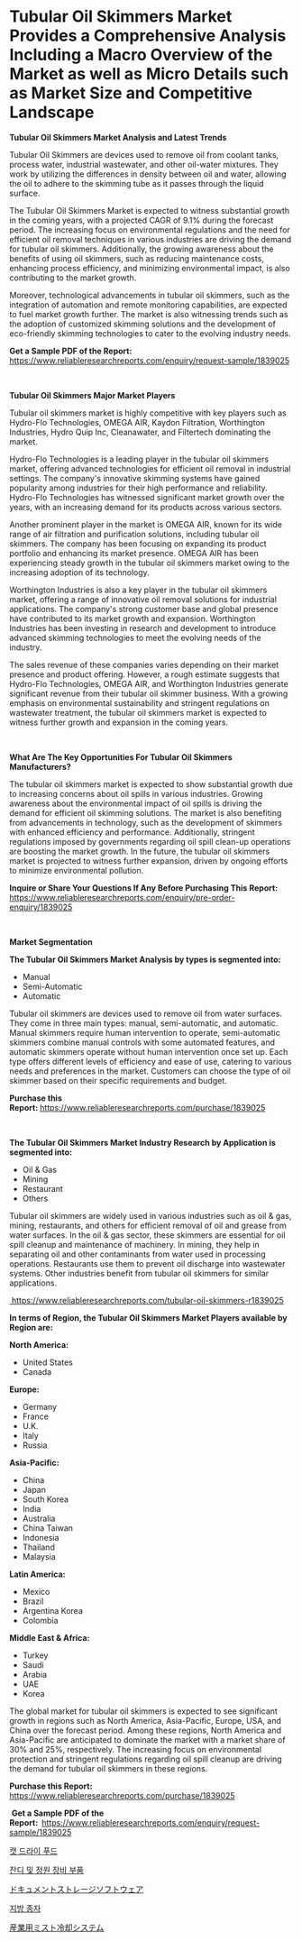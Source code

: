 <p><h1>Tubular Oil Skimmers Market Provides a Comprehensive Analysis Including a Macro Overview of the Market as well as Micro Details such as Market Size and Competitive Landscape</h1></p><p><strong>Tubular Oil Skimmers Market Analysis and Latest Trends</strong></p>
<p><p>Tubular Oil Skimmers are devices used to remove oil from coolant tanks, process water, industrial wastewater, and other oil-water mixtures. They work by utilizing the differences in density between oil and water, allowing the oil to adhere to the skimming tube as it passes through the liquid surface.</p><p>The Tubular Oil Skimmers Market is expected to witness substantial growth in the coming years, with a projected CAGR of 9.1% during the forecast period. The increasing focus on environmental regulations and the need for efficient oil removal techniques in various industries are driving the demand for tubular oil skimmers. Additionally, the growing awareness about the benefits of using oil skimmers, such as reducing maintenance costs, enhancing process efficiency, and minimizing environmental impact, is also contributing to the market growth.</p><p>Moreover, technological advancements in tubular oil skimmers, such as the integration of automation and remote monitoring capabilities, are expected to fuel market growth further. The market is also witnessing trends such as the adoption of customized skimming solutions and the development of eco-friendly skimming technologies to cater to the evolving industry needs.</p></p>
<p><strong>Get a Sample PDF of the Report:&nbsp;</strong> <a href="https://www.reliableresearchreports.com/enquiry/request-sample/1839025">https://www.reliableresearchreports.com/enquiry/request-sample/1839025</a></p>
<p>&nbsp;</p>
<p><strong>Tubular Oil Skimmers Major Market Players</strong></p>
<p><p>Tubular oil skimmers market is highly competitive with key players such as Hydro-Flo Technologies, OMEGA AIR, Kaydon Filtration, Worthington Industries, Hydro Quip Inc, Cleanawater, and Filtertech dominating the market. </p><p>Hydro-Flo Technologies is a leading player in the tubular oil skimmers market, offering advanced technologies for efficient oil removal in industrial settings. The company's innovative skimming systems have gained popularity among industries for their high performance and reliability. Hydro-Flo Technologies has witnessed significant market growth over the years, with an increasing demand for its products across various sectors.</p><p>Another prominent player in the market is OMEGA AIR, known for its wide range of air filtration and purification solutions, including tubular oil skimmers. The company has been focusing on expanding its product portfolio and enhancing its market presence. OMEGA AIR has been experiencing steady growth in the tubular oil skimmers market owing to the increasing adoption of its technology.</p><p>Worthington Industries is also a key player in the tubular oil skimmers market, offering a range of innovative oil removal solutions for industrial applications. The company's strong customer base and global presence have contributed to its market growth and expansion. Worthington Industries has been investing in research and development to introduce advanced skimming technologies to meet the evolving needs of the industry.</p><p>The sales revenue of these companies varies depending on their market presence and product offering. However, a rough estimate suggests that Hydro-Flo Technologies, OMEGA AIR, and Worthington Industries generate significant revenue from their tubular oil skimmer business. With a growing emphasis on environmental sustainability and stringent regulations on wastewater treatment, the tubular oil skimmers market is expected to witness further growth and expansion in the coming years.</p></p>
<p>&nbsp;</p>
<p><strong>What Are The Key Opportunities For Tubular Oil Skimmers Manufacturers?</strong></p>
<p><p>The tubular oil skimmers market is expected to show substantial growth due to increasing concerns about oil spills in various industries. Growing awareness about the environmental impact of oil spills is driving the demand for efficient oil skimming solutions. The market is also benefiting from advancements in technology, such as the development of skimmers with enhanced efficiency and performance. Additionally, stringent regulations imposed by governments regarding oil spill clean-up operations are boosting the market growth. In the future, the tubular oil skimmers market is projected to witness further expansion, driven by ongoing efforts to minimize environmental pollution.</p></p>
<p><strong>Inquire or Share Your Questions If Any Before Purchasing This Report:</strong> <a href="https://www.reliableresearchreports.com/enquiry/pre-order-enquiry/1839025">https://www.reliableresearchreports.com/enquiry/pre-order-enquiry/1839025</a></p>
<p>&nbsp;</p>
<p><strong>Market Segmentation</strong></p>
<p><strong>The Tubular Oil Skimmers Market Analysis by types is segmented into:</strong></p>
<p><ul><li>Manual</li><li>Semi-Automatic</li><li>Automatic</li></ul></p>
<p><p>Tubular oil skimmers are devices used to remove oil from water surfaces. They come in three main types: manual, semi-automatic, and automatic. Manual skimmers require human intervention to operate, semi-automatic skimmers combine manual controls with some automated features, and automatic skimmers operate without human intervention once set up. Each type offers different levels of efficiency and ease of use, catering to various needs and preferences in the market. Customers can choose the type of oil skimmer based on their specific requirements and budget.</p></p>
<p><strong>Purchase this Report:&nbsp;</strong><a href="https://www.reliableresearchreports.com/purchase/1839025">https://www.reliableresearchreports.com/purchase/1839025</a></p>
<p>&nbsp;</p>
<p><strong>The Tubular Oil Skimmers Market Industry Research by Application is segmented into:</strong></p>
<p><ul><li>Oil & Gas</li><li>Mining</li><li>Restaurant</li><li>Others</li></ul></p>
<p><p>Tubular oil skimmers are widely used in various industries such as oil & gas, mining, restaurants, and others for efficient removal of oil and grease from water surfaces. In the oil & gas sector, these skimmers are essential for oil spill cleanup and maintenance of machinery. In mining, they help in separating oil and other contaminants from water used in processing operations. Restaurants use them to prevent oil discharge into wastewater systems. Other industries benefit from tubular oil skimmers for similar applications.</p></p>
<p><a href="https://www.reliableresearchreports.com/tubular-oil-skimmers-r1839025">&nbsp;https://www.reliableresearchreports.com/tubular-oil-skimmers-r1839025</a></p>
<p><strong>In terms of Region, the Tubular Oil Skimmers Market Players available by Region are:</strong></p>
<p>
    <p> <strong> North America: </strong>
        <ul>
            <li>United States</li>
            <li>Canada</li>
        </ul>
        </p> 
    <p> <strong> Europe: </strong>
        <ul>
            <li>Germany</li>
            <li>France</li>
            <li>U.K.</li>
            <li>Italy</li>
            <li>Russia</li>
        </ul>
        </p> 
    <p> <strong> Asia-Pacific: </strong>
        <ul>
            <li>China</li>
            <li>Japan</li>
            <li>South Korea</li>
            <li>India</li>
            <li>Australia</li>
            <li>China Taiwan</li>
            <li>Indonesia</li>
            <li>Thailand</li>
            <li>Malaysia</li>
        </ul>
        </p> 
    <p> <strong> Latin America: </strong>
        <ul>
            <li>Mexico</li>
            <li>Brazil</li>
            <li>Argentina Korea</li>
            <li>Colombia</li>
        </ul>
        </p> 
    <p> <strong> Middle East & Africa: </strong>
        <ul>
            <li>Turkey</li>
            <li>Saudi</li>
            <li>Arabia</li>
            <li>UAE</li>
            <li>Korea</li>
        </ul>
    </p>
    </p>
<p><p>The global market for tubular oil skimmers is expected to see significant growth in regions such as North America, Asia-Pacific, Europe, USA, and China over the forecast period. Among these regions, North America and Asia-Pacific are anticipated to dominate the market with a market share of 30% and 25%, respectively. The increasing focus on environmental protection and stringent regulations regarding oil spill cleanup are driving the demand for tubular oil skimmers in these regions.</p></p>
<p><strong>Purchase this Report: </strong><a href="https://www.reliableresearchreports.com/purchase/1839025">https://www.reliableresearchreports.com/purchase/1839025</a></p>
<p>&nbsp;<strong>Get a Sample PDF of the Report:&nbsp;&nbsp;</strong><a href="https://www.reliableresearchreports.com/enquiry/request-sample/1839025">https://www.reliableresearchreports.com/enquiry/request-sample/1839025</a></p>
<p><strong></strong></p>
<p><p><a href="https://medium.com/@delaneywill28/%EA%B3%A0%EC%96%91%EC%9D%B4-%EA%B1%B4%EC%8B%9D-%EC%82%AC%EB%A3%8C-%EC%8B%9C%EC%9E%A5-%EB%8F%99%ED%96%A5-%EB%B0%8F-%EC%8B%9C%EC%9E%A5-%EB%B6%84%EC%84%9D%EC%9D%80-2024-2031%EB%85%84%EA%B9%8C%EC%A7%80-%EC%98%88%EC%B8%A1%EB%90%A9%EB%8B%88%EB%8B%A4-6fb270c8f726">캣 드라이 푸드</a></p><p><a href="https://github.com/sougarounis/Market-Research-Report-List-3/blob/main/593475238960.md">잔디 및 정원 장비 부품</a></p><p><a href="https://medium.com/@jarredmertz53/%E6%96%87%E6%9B%B8%E4%BF%9D%E7%AE%A1%E3%82%BD%E3%83%95%E3%83%88%E3%82%A6%E3%82%A7%E3%82%A2%E3%81%AE%E5%B8%82%E5%A0%B4%E5%88%86%E6%9E%90-%E3%81%9D%E3%81%AEcagr-%E5%B8%82%E5%A0%B4%E3%82%BB%E3%82%B0%E3%83%A1%E3%83%B3%E3%83%86%E3%83%BC%E3%82%B7%E3%83%A7%E3%83%B3-%E3%81%8A%E3%82%88%E3%81%B3%E3%82%B0%E3%83%AD%E3%83%BC%E3%83%90%E3%83%AB%E7%94%A3%E6%A5%AD%E6%A6%82%E8%A6%81-631d33b3b539">ドキュメントストレージソフトウェア</a></p><p><a href="https://medium.com/@monserratemohr/%EC%9C%A0%EC%A7%80-%EC%8B%9C%EC%9E%A5-%EA%B7%9C%EB%AA%A8-cagr-%EC%B6%94%EC%84%B8-2024-2030-b096fa84b2d9">지방 종자</a></p><p><a href="https://medium.com/@thomasbaker655/%E7%94%A3%E6%A5%AD%E7%94%A8%E3%83%9F%E3%82%B9%E3%83%88%E5%86%B7%E5%8D%B4%E3%82%B7%E3%82%B9%E3%83%86%E3%83%A0%E5%B8%82%E5%A0%B4%E8%A6%8F%E6%A8%A1%E3%81%AF-%E3%82%B0%E3%83%AD%E3%83%BC%E3%83%90%E3%83%AB%E7%94%A3%E6%A5%AD%E7%95%8C%E3%81%AB%E3%81%8A%E3%81%91%E3%82%8B%E6%9C%80%E9%81%A9%E3%81%AA%E3%83%9E%E3%83%BC%E3%82%B1%E3%83%86%E3%82%A3%E3%83%B3%E3%82%B0%E3%83%81%E3%83%A3%E3%83%8D%E3%83%AB%E3%82%92%E6%98%8E%E3%82%89%E3%81%8B%E3%81%AB%E3%81%97%E3%81%BE%E3%81%99-7fb65e226c5e">産業用ミスト冷却システム</a></p></p>